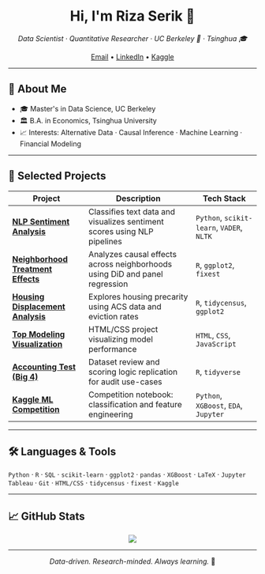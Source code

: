 <h1 align="center">Hi, I'm Riza Serik 👋</h1>

<p align="center">
  <em>Data Scientist · Quantitative Researcher · UC Berkeley 🐻 · Tsinghua 🎓</em>
</p>

<p align="center">
  <a href="mailto:ryzsrk@outlook.com">Email</a> •
  <a href="https://www.linkedin.com/in/your-link">LinkedIn</a> •
  <a href="https://kaggle.com/your-kaggle">Kaggle</a>
</p>

---

## 🧠 About Me

- 🎓 Master's in Data Science, UC Berkeley  
- 🏛️ B.A. in Economics, Tsinghua University  
- 📈 Interests: Alternative Data · Causal Inference · Machine Learning · Financial Modeling  

---

## 🔬 Selected Projects

| Project | Description | Tech Stack |
|--------|-------------|------------|
| [**NLP Sentiment Analysis**](https://github.com/Riza622/NLP_Sentiment_Analysis) | Classifies text data and visualizes sentiment scores using NLP pipelines | `Python`, `scikit-learn`, `VADER`, `NLTK` |
| [**Neighborhood Treatment Effects**](https://github.com/Riza622/Neighborhood-Treatment-Effects-Analysis) | Analyzes causal effects across neighborhoods using DiD and panel regression | `R`, `ggplot2`, `fixest` |
| [**Housing Displacement Analysis**](https://github.com/Riza622/Housing_Displacement_Analysis) | Explores housing precarity using ACS data and eviction rates | `R`, `tidycensus`, `ggplot2` |
| [**Top Modeling Visualization**](https://github.com/Riza622/Top_Modeling_Visualization) | HTML/CSS project visualizing model performance | `HTML`, `CSS`, `JavaScript` |
| [**Accounting Test (Big 4)**](https://github.com/Riza622/Accounting_Test_Big4) | Dataset review and scoring logic replication for audit use-cases | `R`, `tidyverse` |
| [**Kaggle ML Competition**](https://github.com/Riza622/kaggle_ML_competition) | Competition notebook: classification and feature engineering | `Python`, `XGBoost`, `EDA`, `Jupyter` |

---

## 🛠 Languages & Tools

`Python` · `R` · `SQL` · `scikit-learn` · `ggplot2` · `pandas` · `XGBoost` · `LaTeX` · `Jupyter`  
`Tableau` · `Git` · `HTML/CSS` · `tidycensus` · `fixest` · `Kaggle`  

---

## 📈 GitHub Stats

<p align="center">
  <img src="https://github-readme-stats.vercel.app/api?username=Riza622&show_icons=true&hide=stars&theme=default" />
</p>

---

<p align="center">
  <em>Data-driven. Research-minded. Always learning.</em> 🌱
</p>
